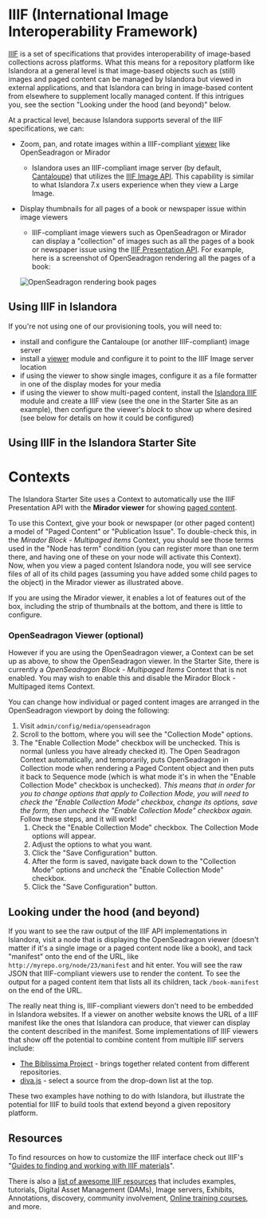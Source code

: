 # IIIF (International Image Interoperability Framework)

[IIIF](https://iiif.io/) is a set of specifications that provides interoperability of image-based collections across platforms. What this means for a repository platform like Islandora at a general level is that image-based objects such as (still) images and paged content can be managed by Islandora but viewed in external applications, and that Islandora can bring in image-based content from elsewhere to supplement locally managed content. If this intrigues you, see the section "Looking under the hood (and beyond)" below.

At a practical level, because Islandora supports several of the IIIF specifications, we can:

- Zoom, pan, and rotate images within a IIIF-compliant [viewer](../file_viewers) like OpenSeadragon or Mirador
    - Islandora uses an IIIF-compliant image server (by default, [Cantaloupe](https://cantaloupe-project.github.io/)) that utilizes the [IIIF Image API](https://iiif.io/api/image/2.1/). This capability is similar to what Islandora 7.x users experience when they view a Large Image.
- Display thumbnails for all pages of a book or newspaper issue within image viewers
    - IIIF-compliant image viewers such as OpenSeadragon or Mirador can display a "collection" of images such as all the pages of a book or newspaper issue using the [IIIF Presentation API](https://iiif.io/api/presentation/2.1/). For example, here is a screenshot of OpenSeadragon rendering all the pages of a book:

    ![OpenSeadragon rendering book pages](../assets/osd_collection_mode.png)

## Using IIIF in Islandora

If you're not using one of our provisioning tools, you will need to:

- install and configure the Cantaloupe (or another IIIF-compliant) image server
- install a [viewer](../file-viewers) module and configure it to point to the IIIF Image server location
- if using the viewer to show single images, configure it as a file formatter in one of the display modes for your media
- if using the viewer to show multi-paged content, install the [Islandora IIIF](https://github.com/Islandora/islandora/tree/2.x/modules/islandora_iiif) module and create a IIIF view (see the one in the Starter Site as an example), then configure the viewer's _block_ to show up where desired (see below for details on how it could be configured)


## Using IIIF in the Islandora Starter Site

# Contexts
The Islandora Starter Site uses a Context to automatically use the IIIF Presentation API with the **Mirador viewer** for showing [paged content](../paged-content).

To use this Context, give your book or newspaper (or other paged content) a model of "Paged Content" or "Publication Issue". To double-check this, in the _Mirador Block - Multipaged items_ Context, you should see those terms used in the "Node has term" condition (you can register more than one term there, and having one of these on your node will activate this Context). Now, when you view a paged content Islandora node, you will see service files of all of its child pages (assuming you have added some child pages to the object) in the Mirador viewer as illustrated above.

If you are using the Mirador viewer, it enables a lot of features out of the box, including the strip of thumbnails at the bottom, and there is little to configure. 

### OpenSeadragon Viewer (optional)
However if you are using the OpenSeadragon viewer, a Context can be set up as above, to show the OpenSeadragon viewer. In the Starter Site, there is currently a _OpenSeadragon Block - Multipaged Items_ Context that is not enabled. You may wish to enable this and disable the Mirador Block - Multipaged items Context.

You can change how individual or paged content images are arranged in the OpenSeadragon viewport by doing the following:

1. Visit `admin/config/media/openseadragon`
1. Scroll to the bottom, where you will see the "Collection Mode" options.
1. The "Enable Collection Mode" checkbox will be unchecked. This is normal (unless you have already checked it). The Open Seadragon Context automatically, and temporarily, puts OpenSeadragon in Collection mode when rendering a Paged Content object and then puts it back to Sequence mode (which is what mode it's in when the "Enable Collection Mode" checkbox is unchecked). _This means that in order for you to change options that apply to Collection Mode, you will need to check the "Enable Collection Mode" checkbox, change its options, save the form, then uncheck the "Enable Collection Mode" checkbox again._ Follow these steps, and it will work!
    1. Check the "Enable Collection Mode" checkbox. The Collection Mode options will appear.
    1. Adjust the options to what you want.
    1. Click the "Save Configuration" button.
    1. After the form is saved, navigate back down to the "Collection Mode" options and _uncheck_ the "Enable Collection Mode" checkbox.
    1. Click the "Save Configuration" button.

## Looking under the hood (and beyond)

If you want to see the raw output of the IIIF API implementations in Islandora, visit a node that is displaying the OpenSeadragon viewer (doesn't matter if it's a single image or a paged content node like a book), and tack "manifest" onto the end of the URL, like `http://myrepo.org/node/23/manifest` and hit enter. You will see the raw JSON that IIIF-compliant viewers use to render the content. To see the output for a paged content item that lists all its children, tack `/book-manifest` on the end of the URL.

The really neat thing is, IIIF-compliant viewers don't need to be embedded in Islandora websites. If a viewer on another website knows the URL of a IIIF manifest like the ones that Islandora can produce, that viewer can display the content described in the manifest. Some implementations of IIIF viewers that show off the potential to combine content from multiple IIIF servers include:

- [The Biblissima Project](https://demos.biblissima-condorcet.fr/mirador/) - brings together related content from different repositories.
- [diva.js](https://ddmal.music.mcgill.ca/diva.js/try/iiif-external.html) - select a source from the drop-down list at the top.

These two examples have nothing to do with Islandora, but illustrate the potential for IIIF to build tools that extend beyond a given repository platform.

## Resources
To find resources on how to customize the IIIF interface check out IIIF's "[Guides to finding and working with IIIF materials](https://guides.iiif.io)".

There is also a [list of awesome IIIF resources](https://github.com/IIIF/awesome-iiif) that includes examples, tutorials, Digital Asset Management (DAMs), Image servers, Exhibits, Annotations, discovery, community involvement, [Online training courses](https://iiif.io/get-started/training), and more.

